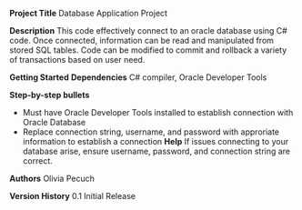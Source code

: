 **Project Title**
Database Application Project

**Description**
This code effectively connect to an oracle database using C# code. Once connected, information can be read and manipulated from stored SQL tables. Code can be modified
to commit and rollback a variety of transactions based on user need.

**Getting Started**
**Dependencies**
C# compiler, Oracle Developer Tools

**Step-by-step bullets**
- Must have Oracle Developer Tools installed to establish connection with Oracle Database
- Replace connection string, username, and password with approriate information to establish a connection
**Help**
If issues connecting to your database arise, ensure username, password, and connection string are correct.

**Authors**
Olivia Pecuch

**Version History**
0.1
Initial Release
